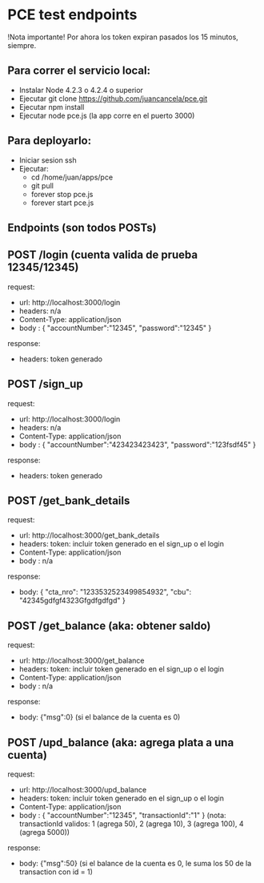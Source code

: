 # PCE test endpoints

!Nota importante! Por ahora los token expiran pasados los 15 minutos, siempre.

## Para correr el servicio local:

 - Instalar Node 4.2.3 o 4.2.4 o superior
 - Ejecutar git clone https://github.com/juancancela/pce.git
 - Ejecutar npm install
 - Ejecutar node pce.js  (la app corre en el puerto 3000)


## Para deployarlo:

  - Iniciar sesion ssh
  - Ejecutar:
    * cd /home/juan/apps/pce
    * git pull
    * forever stop pce.js
    * forever start pce.js

## Endpoints (son todos POSTs)
 
## POST /login  (cuenta valida de prueba 12345/12345)

  request:
  *   url: http://localhost:3000/login
  *   headers: n/a
  *   Content-Type: application/json
  *   body : {
      "accountNumber":"12345",
      "password":"12345"
    }

  response:
  * headers: token generado


## POST /sign_up
  
  request:
  *   url: http://localhost:3000/login
  *   headers: n/a
  *   Content-Type: application/json
  *   body : {
      "accountNumber":"423423423423",
      "password":"123fsdf45"
    }

  response:
  *   headers: token generado



## POST /get_bank_details

request:
* url: http://localhost:3000/get_bank_details
* headers: token: incluir token generado en el sign_up o el login
* Content-Type: application/json
* body : n/a

response:
* body: {
    "cta_nro": "1233532523499854932",
    "cbu": "42345gdfgf4323Gfgdfgdfgd"
  }


## POST /get_balance (aka: obtener saldo)

  request:
  *  url: http://localhost:3000/get_balance
  *  headers: token: incluir token generado en el sign_up o el login
  *  Content-Type: application/json
  *  body : n/a

  response:
  *  body: {"msg":0} (si el balance de la cuenta es 0)



## POST /upd_balance (aka: agrega plata a una cuenta)
  
  request:
  *  url: http://localhost:3000/upd_balance
  *  headers: token: incluir token generado en el sign_up o el login
  *  Content-Type: application/json
  *  body : {
     "accountNumber":"12345",
     "transactionId":"1"
   }
     (nota: transactionId validos: 1 (agrega 50), 2 (agrega 10), 3 (agrega 100), 4 (agrega 5000))

  response:
  *  body: {"msg":50} (si el balance de la cuenta es 0, le suma los 50 de la transaction con id = 1)
    
  
